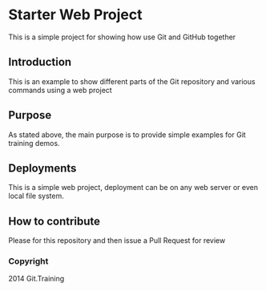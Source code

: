 # Starter Web Project

This is a simple project for showing how use Git and GitHub together

## Introduction

This is an example to show different parts of the Git repository and various commands using a web project

## Purpose

As stated above, the main purpose is to provide simple examples for Git training demos.

## Deployments

This is a simple web project, deployment can be on any web server or even local file system.

## How to contribute

Please for this repository and then issue a Pull Request for review

### Copyright

2014 Git.Training